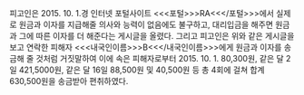 피고인은 2015. 10. 1.경 인터넷 포털사이트 <<<포털>>>RA<<</포털>>>에서 실제로 원금과 이자를 지급해줄 의사와 능력이 없음에도 불구하고, 대리입금을 해주면 원금과 그에 따른 이자를 더 해준다는 게시글을 올렸다.
그리고 피고인은 위와 같은 게시글을 보고 연락한 피해자 <<<내국인이름>>>B<<</내국인이름>>>에게 원금과 이자를 송금해 줄 것처럼 거짓말하여 이에 속은 피해자로부터 2015. 10. 1. 80,300원, 같은 달 2일 421,5000원, 같은 달 16일 88,500원 및 40,500원 등 총 4회에 걸쳐 합계 630,500원을 송금받아 편취하였다.

